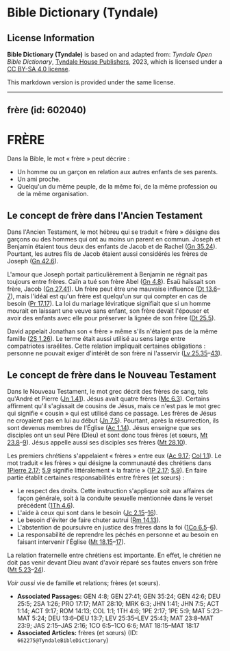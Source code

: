 # Bible Dictionary (Tyndale)

## License Information

**Bible Dictionary (Tyndale)** is based on and adapted from: _Tyndale Open Bible Dictionary_, [Tyndale House Publishers](https://tyndaleopenresources.com/), 2023, which is licensed under a [CC BY-SA 4.0 license](https://creativecommons.org/licenses/by-sa/4.0/legalcode.en).

This markdown version is provided under the same license.



--------------------------------

## frère (id: 602040)

FRÈRE
=====

Dans la Bible, le mot « frère » peut décrire :

* Un homme ou un garçon en relation aux autres enfants de ses parents.
* Un ami proche.
* Quelqu'un du même peuple, de la même foi, de la même profession ou de la même organisation.

**Le concept de frère dans l'Ancien Testament**
-----------------------------------------------

Dans l'Ancien Testament, le mot hébreu qui se traduit « frère » désigne des garçons ou des hommes qui ont au moins un parent en commun. Joseph et Benjamin étaient tous deux des enfants de Jacob et de Rachel ([Gn 35\.24](https://ref.ly/Gen35:24)). Pourtant, les autres fils de Jacob étaient aussi considérés les frères de Joseph ([Gn 42\.6](https://ref.ly/Gen42:6)).

L'amour que Joseph portait particulièrement à Benjamin ne régnait pas toujours entre frères. Caïn a tué son frère Abel ([Gn 4\.8](https://ref.ly/Gen4:8)). Ésaü haïssait son frère, Jacob ([Gn 27\.41](https://ref.ly/Gen27:41)). Un frère peut être une mauvaise influence ([Dt 13\.6](https://ref.ly/Deut13:6-Deut13:7)–[7](https://ref.ly/Deut13:6-Deut13:7)), mais l'idéal est qu'un frère est quelqu'un sur qui compter en cas de besoin ([Pr 17\.17](https://ref.ly/Prov17:17)). La loi du mariage léviratique signifiait que si un homme mourait en laissant une veuve sans enfant, son frère devait l'épouser et avoir des enfants avec elle pour préserver la lignée de son frère ([Dt 25\.5](https://ref.ly/Deut25:5)).

David appelait Jonathan son « frère » même s'ils n'étaient pas de la même famille ([2S 1\.26](https://ref.ly/2Sam1:26)). Le terme était aussi utilisé au sens large entre compatriotes israélites. Cette relation impliquait certaines obligations : personne ne pouvait exiger d'intérêt de son frère ni l'asservir ([Lv 25\.35](https://ref.ly/Lev25:35-Lev25:43)–[43](https://ref.ly/Lev25:35-Lev25:43)).

Le concept de frère dans le Nouveau Testament
---------------------------------------------

Dans le Nouveau Testament, le mot grec décrit des frères de sang, tels qu'André et Pierre ([Jn 1\.41](https://ref.ly/John1:41)). Jésus avait quatre frères ([Mc 6\.3](https://ref.ly/Mark6:3)). Certains affirment qu'il s'agissait de cousins de Jésus, mais ce n'est pas le mot grec qui signifie « cousin » qui est utilisé dans ce passage. Les frères de Jésus ne croyaient pas en lui au début ([Jn 7\.5](https://ref.ly/John7:5)). Pourtant, après la résurrection, ils sont devenus membres de l'Église ([Ac 1\.14](https://ref.ly/Acts1:14)). Jésus enseigne que ses disciples ont un seul Père (Dieu) et sont donc tous frères (et sœurs, [Mt 23\.8](https://ref.ly/Matt23:8-Matt23:9)–[9](https://ref.ly/Matt23:8-Matt23:9)). Jésus appelle aussi ses disciples ses frères ([Mt 28\.10](https://ref.ly/Matt28:10)).

Les premiers chrétiens s'appelaient « frères » entre eux ([Ac 9\.17](https://ref.ly/Acts9:17); [Col 1\.1](https://ref.ly/Col1:1)). Le mot traduit « les frères » qui désigne la communauté des chrétiens dans [1Pierre 2\.17](https://ref.ly/1Pet2:17); [5\.9](https://ref.ly/1Pet5:9) signifie littéralement « la fratrie » ([1P 2\.17](https://ref.ly/1Pet2:17); [5\.9](https://ref.ly/1Pet5:9)). En faire partie établit certaines responsabilités entre frères (et sœurs) :

* Le respect des droits. Cette instruction s'applique soit aux affaires de façon générale, soit à la conduite sexuelle mentionnée dans le verset précédent ([1Th 4\.6](https://ref.ly/1Thess4:6)).
* L'aide à ceux qui sont dans le besoin ([Jc 2\.15](https://ref.ly/Jas2:15-Jas2:16)–[16](https://ref.ly/Jas2:15-Jas2:16)).
* Le besoin d'éviter de faire chuter autrui ([Rm 14\.13](https://ref.ly/Rom14:13)).
* L'abstention de poursuivre en justice des frères dans la foi ([1Co 6\.5](https://ref.ly/1Cor6:5-1Cor6:6)–[6](https://ref.ly/1Cor6:5-1Cor6:6)).
* La responsabilité de reprendre les péchés en personne et au besoin en faisant intervenir l'Église ([Mt 18\.15](https://ref.ly/Matt18:15-Matt18:17)–[17](https://ref.ly/Matt18:15-Matt18:17)).

La relation fraternelle entre chrétiens est importante. En effet, le chrétien ne doit pas venir devant Dieu avant d'avoir réparé ses fautes envers son frère ([Mt 5\.23](https://ref.ly/Matt5:23-Matt5:24)–[24](https://ref.ly/Matt5:23-Matt5:24)).

*Voir aussi* vie de famille et relations; frères (et sœurs).

* **Associated Passages:** GEN 4:8; GEN 27:41; GEN 35:24; GEN 42:6; DEU 25:5; 2SA 1:26; PRO 17:17; MAT 28:10; MRK 6:3; JHN 1:41; JHN 7:5; ACT 1:14; ACT 9:17; ROM 14:13; COL 1:1; 1TH 4:6; 1PE 2:17; 1PE 5:9; MAT 5:23–MAT 5:24; DEU 13:6–DEU 13:7; LEV 25:35–LEV 25:43; MAT 23:8–MAT 23:9; JAS 2:15–JAS 2:16; 1CO 6:5–1CO 6:6; MAT 18:15–MAT 18:17
* **Associated Articles:** frères (et sœurs) (ID: `662275@TyndaleBibleDictionary`)

